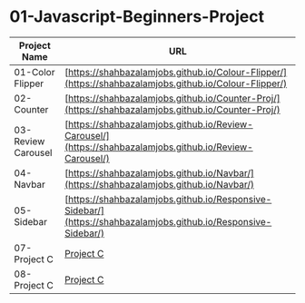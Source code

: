 # 01-Javascript-Beginners-Project

| Project Name    | URL                            |
|-----------------|-------------------------------|
| 01-Color Flipper   | [https://shahbazalamjobs.github.io/Colour-Flipper/](https://shahbazalamjobs.github.io/Colour-Flipper/) |
| 02-Counter         | [https://shahbazalamjobs.github.io/Counter-Proj/](https://shahbazalamjobs.github.io/Counter-Proj/) |
| 03-Review Carousel | [https://shahbazalamjobs.github.io/Review-Carousel/](https://shahbazalamjobs.github.io/Review-Carousel/) |
| 04-Navbar         | [https://shahbazalamjobs.github.io/Navbar/](https://shahbazalamjobs.github.io/Navbar/) |
| 05-Sidebar         | [https://shahbazalamjobs.github.io/Responsive-Sidebar/](https://shahbazalamjobs.github.io/Responsive-Sidebar/) |
| 07-Project C       | [Project C](http://projectc.com) |
| 08-Project C       | [Project C](http://projectc.com) |
